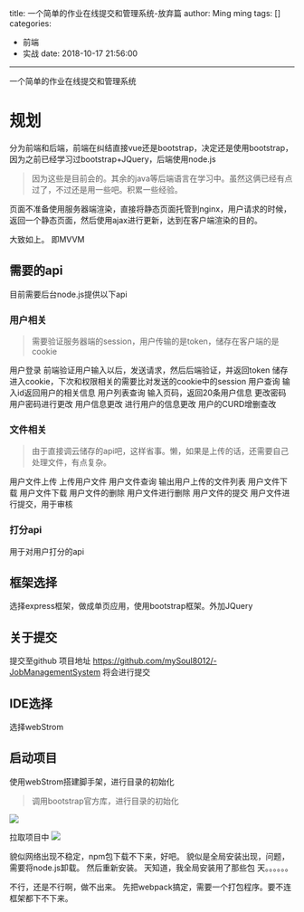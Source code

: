 title: 一个简单的作业在线提交和管理系统-放弃篇
author: Ming ming
tags: []
categories:
  - 前端
  - 实战
date: 2018-10-17 21:56:00
---
一个简单的作业在线提交和管理系统
# 规划
分为前端和后端，前端在纠结直接vue还是bootstrap，决定还是使用bootstrap，因为之前已经学习过bootstrap+JQuery，后端使用node.js
> 因为这些是目前会的。其余的java等后端语言在学习中。虽然这俩已经有点过了，不过还是用一些吧。积累一些经验。

页面不准备使用服务器端渲染，直接将静态页面托管到nginx，用户请求的时候，返回一个静态页面，然后使用ajax进行更新，达到在客户端渲染的目的。

大致如上。
即MVVM

## 需要的api
目前需要后台node.js提供以下api
### 用户相关
> 需要验证服务器端的session，用户传输的是token，储存在客户端的是cookie

用户登录 前端验证用户输入以后，发送请求，然后后端验证，并返回token 储存进入cookie，下次和权限相关的需要比对发送的cookie中的session
用户查询 输入id返回用户的相关信息
用户列表查询 输入页码，返回20条用户信息
更改密码 用户密码进行更改
用户信息更改 进行用户的信息更改
用户的CURD增删查改

### 文件相关
> 由于直接调云储存的api吧，这样省事。懒，如果是上传的话，还需要自己处理文件，有点复杂。

用户文件上传 上传用户文件 
用户文件查询 输出用户上传的文件列表
用户文件下载 用户文件下载
用户文件的删除 用户文件进行删除
用户文件的提交 用户文件进行提交，用于审核


### 打分api
用于对用户打分的api 

## 框架选择
选择express框架，做成单页应用，使用bootstrap框架。外加JQuery

## 关于提交
提交至github
项目地址 https://github.com/mySoul8012/-JobManagementSystem
将会进行提交

## IDE选择
选择webStrom

## 启动项目
使用webStrom搭建脚手架，进行目录的初始化
> 调用bootstrap官方库，进行目录的初始化

![](https://melovemingming-1253878077.cos.ap-chengdu.myqcloud.com/blog-image/2018/10/14/21.png)

拉取项目中
![](https://melovemingming-1253878077.cos.ap-chengdu.myqcloud.com/blog-image/2018/10/14/22.png)

貌似网络出现不稳定，npm包下载不下来，好吧。
貌似是全局安装出现，问题，需要将node.js卸载。
然后重新安装。
天知道，我全局安装用了那些包
天。。。。。。

不行，还是不行啊，做不出来。
先把webpack搞定，需要一个打包程序。要不连框架都下不下来。
